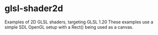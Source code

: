 # glsl-shader2d
Examples of 2D GLSL shaders, targeting GLSL 1.20
These examples use a simple SDL OpenGL setup with a Rect() being used as a canvas.
